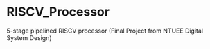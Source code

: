 # RISCV_Processor
5-stage pipelined RISCV processor (Final Project from NTUEE Digital System Design)
